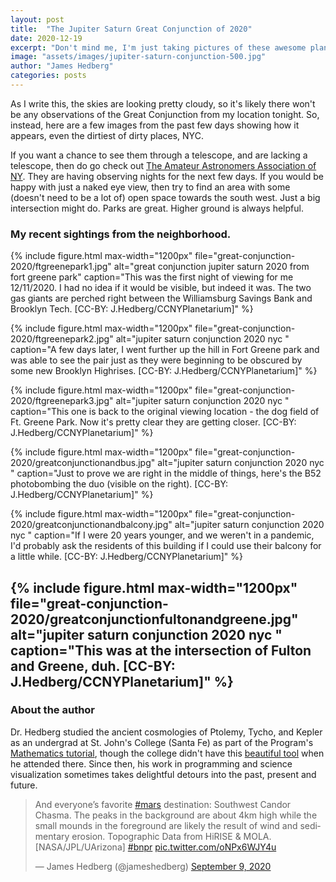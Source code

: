 ```yaml
---
layout: post
title:  "The Jupiter Saturn Great Conjunction of 2020"
date: 2020-12-19
excerpt: "Don't mind me, I'm just taking pictures of these awesome planets."
image: "assets/images/jupiter-saturn-conjunction-500.jpg"
author: "James Hedberg"
categories: posts
---
```


As I write this, the skies are looking pretty cloudy, so it's likely there won't be any observations of the Great Conjunction from my location tonight. So, instead, here are a few images from the past few days showing how it appears, even the dirtiest of dirty places, NYC.

If you want a chance to see them through a telescope, and are lacking a telescope, then do go check out [The Amateur Astronomers Association of NY](https://www.aaa.org/observing). They are having observing nights for the next few days. If you would be happy with just a naked eye view, then try to find an area with some (doesn't need to be a lot of) open space towards the south west. Just a big intersection might do. Parks are great. Higher ground is always helpful.

### My recent sightings from the neighborhood.

{%
include figure.html
max-width="1200px"
file="great-conjunction-2020/ftgreenepark1.jpg" alt="great conjunction jupiter saturn 2020 from fort greene park"
caption="This was the first night of viewing for me 12/11/2020. I had no idea if it would be visible, but indeed it was. The two gas giants are perched right between the Williamsburg Savings Bank and Brooklyn Tech.  [CC-BY: J.Hedberg/CCNYPlanetarium]"
%}



{%
include figure.html
max-width="1200px"
file="great-conjunction-2020/ftgreenepark2.jpg" alt="jupiter saturn conjunction 2020 nyc "
caption="A few days later, I went further up the hill in Fort Greene park and was able to see the pair just as they were beginning to be obscured by some new Brooklyn Highrises.  [CC-BY: J.Hedberg/CCNYPlanetarium]"
%}

{%
include figure.html
max-width="1200px"
file="great-conjunction-2020/ftgreenepark3.jpg" alt="jupiter saturn conjunction 2020 nyc "
caption="This one is back to the original viewing location - the dog field of Ft. Greene Park. Now it's pretty clear they are getting closer.  [CC-BY: J.Hedberg/CCNYPlanetarium]"
%}

{%
include figure.html
max-width="1200px"
file="great-conjunction-2020/greatconjunctionandbus.jpg" alt="jupiter saturn conjunction 2020 nyc "
caption="Just to prove we are right in the middle of things, here's the B52 photobombing the duo (visible on the right).  [CC-BY: J.Hedberg/CCNYPlanetarium]"
%}

{%
include figure.html
max-width="1200px"
file="great-conjunction-2020/greatconjunctionandbalcony.jpg" alt="jupiter saturn conjunction 2020 nyc "
caption="If I were 20 years younger, and we weren't in a pandemic, I'd probably ask the residents of this building if I could use their balcony for a little while.  [CC-BY: J.Hedberg/CCNYPlanetarium]"
%}

{%
include figure.html
max-width="1200px"
file="great-conjunction-2020/greatconjunctionfultonandgreene.jpg" alt="jupiter saturn conjunction 2020 nyc "
caption="This was at the intersection of Fulton and Greene, duh. [CC-BY: J.Hedberg/CCNYPlanetarium]"
%}
---

### About the author

Dr. Hedberg studied the ancient cosmologies of Ptolemy, Tycho, and Kepler as an undergrad at St. John's College (Santa Fe) as part of the Program's [Mathematics tutorial](https://www.sjc.edu/academic-programs/undergraduate/classes/mathematics-tutorial), though the college didn't have this [beautiful tool](https://www.sjc.edu/news/armillary-sphere-unveiled-santa-fe-campus) when he attended there. Since then, his work in programming and science visualization sometimes takes delightful detours into the past, present and future.

<blockquote class="twitter-tweet"><p lang="en" dir="ltr">And everyone’s favorite <a href="https://twitter.com/hashtag/mars?src=hash&amp;ref_src=twsrc%5Etfw">#mars</a> destination: Southwest Candor Chasma. The peaks in the background are about 4km high while the small mounds in the foreground are likely the result of wind and sedimentary erosion. Topographic Data from HiRISE &amp; MOLA. [NASA/JPL/UArizona] <a href="https://twitter.com/hashtag/bnpr?src=hash&amp;ref_src=twsrc%5Etfw">#bnpr</a> <a href="https://t.co/oNPx6WJY4u">pic.twitter.com/oNPx6WJY4u</a></p>&mdash; James Hedberg (@jameshedberg) <a href="https://twitter.com/jameshedberg/status/1303753655372443648?ref_src=twsrc%5Etfw">September 9, 2020</a></blockquote> <script async src="https://platform.twitter.com/widgets.js" charset="utf-8"></script>

